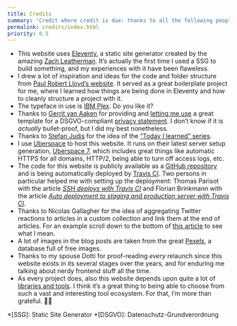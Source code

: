 ```yaml
---
title: Credits
summary: 'Credit where credit is due: thanks to all the following people’s output and projects in helping me create my website!'
permalink: credits/index.html
priority: 0.5
---
```

- This website uses [Eleventy](https://www.11ty.io/), a static site generator created by the amazing [Zach Leatherman](https://www.zachleat.com/). It’s actually the first time I used a SSG to build something, and my experiences with it have been flaweless.
- I drew a lot of inspiration and ideas for the code and folder structure from [Paul Robert Lloyd’s website](https://github.com/paulrobertlloyd/paulrobertlloyd-v4). It served as a great boilerplate project for me, where I learned how things are being done in Eleventy and how to cleanly structure a project with it.
- The typeface in use is [IBM Plex](https://www.ibm.com/plex/). Do you like it?
- Thanks to [Gerrit van Aaken](https://praegnanz.de/) for providing and [letting me use](https://twitter.com/gerritvanaaken/status/1002167328208015360) a great template for a DSGVO-compliant [privacy statement](/privacy/). I don’t know if it is *actually* bullet-proof, but I did my best nonetheless.
- Thanks to [Stefan Judis](https://twitter.com/stefanjudis) for the idea of the [“Today I learned” series](https://www.stefanjudis.com/today-i-learned/).
- I use [Uberspace](https://uberspace.de/) to host this website. It runs on their latest server setup generation, [Uberspace 7](https://uberspace.de/whatisu7), which includes great things like automatic HTTPS for all domains, HTTP/2, being able to turn off access logs, etc.
- The code for this website is publicly available as a [GitHub repository](https://github.com/isellsoap/francescoschwarz.com) and is being automatically deployed by [Travis CI](https://travis-ci.com/). Two persons in particular helped me with setting up the deployment: Thomas Parisot with the article <cite>[SSH deploys with Travis CI](https://oncletom.io/2016/travis-ssh-deploy/)</cite> and Florian Brinkmann with the article <cite>[Auto deployment to staging and production server with Travis CI](https://florianbrinkmann.com/en/3485/deployment-travis-ci/)</cite>.
- Thanks to Nicolas Gallagher for the idea of aggregating Twitter reactions to articles in a custom collection and link them at the end of articles. For an example scroll down to the bottom of [this article](http://nicolasgallagher.com/about-html-semantics-front-end-architecture/) to see what I mean.
- A lot of images in the blog posts are taken from the great [Pexels](https://www.pexels.com/), a database full of free images.
- Thanks to my spouse Dotti for proof-reading *every* relaunch since this website exists in its several stages over the years, and for enduring me talking about nerdy frontend stuff all the time.
- As every project does, also this website depends upon quite a lot of [libraries and tools](https://github.com/isellsoap/francescoschwarz.com/network/dependencies). I think it’s a great thing to being able to choose from such a vast and interesting tool ecosystem. For that, I’m more than grateful. 🙇‍♂️

*[SSG]: Static Site Generator
*[DSGVO]: Datenschutz-Grundverordnung
